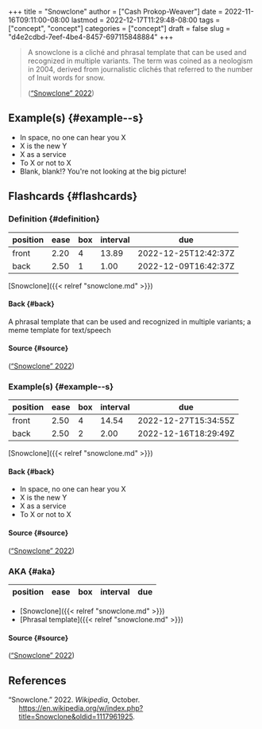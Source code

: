+++
title = "Snowclone"
author = ["Cash Prokop-Weaver"]
date = 2022-11-16T09:11:00-08:00
lastmod = 2022-12-17T11:29:48-08:00
tags = ["concept", "concept"]
categories = ["concept"]
draft = false
slug = "d4e2cdbd-7eef-4be4-8457-697115848884"
+++

> A snowclone is a cliché and phrasal template that can be used and recognized in multiple variants. The term was coined as a neologism in 2004, derived from journalistic clichés that referred to the number of Inuit words for snow.
>
> (<a href="#citeproc_bib_item_1">“Snowclone” 2022</a>)


## Example(s) {#example--s}

-   In space, no one can hear you X
-   X is the new Y
-   X as a service
-   To X or not to X
-   Blank, blank!? You're not looking at the big picture!


## Flashcards {#flashcards}


### Definition {#definition}

| position | ease | box | interval | due                  |
|----------|------|-----|----------|----------------------|
| front    | 2.20 | 4   | 13.89    | 2022-12-25T12:42:37Z |
| back     | 2.50 | 1   | 1.00     | 2022-12-09T16:42:37Z |

[Snowclone]({{< relref "snowclone.md" >}})


#### Back {#back}

A phrasal template that can be used and recognized in multiple variants; a meme template for text/speech


#### Source {#source}

(<a href="#citeproc_bib_item_1">“Snowclone” 2022</a>)


### Example(s) {#example--s}

| position | ease | box | interval | due                  |
|----------|------|-----|----------|----------------------|
| front    | 2.50 | 4   | 14.54    | 2022-12-27T15:34:55Z |
| back     | 2.50 | 2   | 2.00     | 2022-12-16T18:29:49Z |

[Snowclone]({{< relref "snowclone.md" >}})


#### Back {#back}

-   In space, no one can hear you X
-   X is the new Y
-   X as a service
-   To X or not to X


#### Source {#source}

(<a href="#citeproc_bib_item_1">“Snowclone” 2022</a>)


### AKA {#aka}

| position | ease | box | interval | due |
|----------|------|-----|----------|-----|

-   [Snowclone]({{< relref "snowclone.md" >}})
-   [Phrasal template]({{< relref "snowclone.md" >}})


#### Source {#source}

(<a href="#citeproc_bib_item_1">“Snowclone” 2022</a>)

## References

<style>.csl-entry{text-indent: -1.5em; margin-left: 1.5em;}</style><div class="csl-bib-body">
  <div class="csl-entry"><a id="citeproc_bib_item_1"></a>“Snowclone.” 2022. <i>Wikipedia</i>, October. <a href="https://en.wikipedia.org/w/index.php?title=Snowclone&oldid=1117961925">https://en.wikipedia.org/w/index.php?title=Snowclone&#38;oldid=1117961925</a>.</div>
</div>
